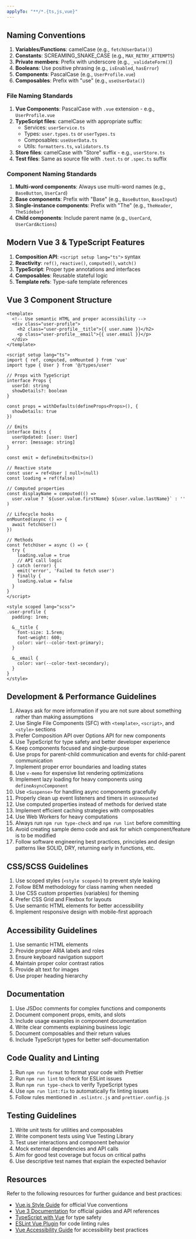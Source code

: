 ```yaml
---
applyTo: "**/*.{ts,js,vue}"
---
```


## Naming Conventions
1. **Variables/Functions**: camelCase (e.g., `fetchUserData()`)
2. **Constants**: SCREAMING_SNAKE_CASE (e.g., `MAX_RETRY_ATTEMPTS`)
3. **Private members**: Prefix with underscore (e.g., `_validateForm()`)
4. **Booleans**: Use positive phrasing (e.g., `isEnabled`, `hasError`)
5. **Components**: PascalCase (e.g., `UserProfile.vue`)
6. **Composables**: Prefix with "use" (e.g., `useUserData()`)

### File Naming Standards
1. **Vue Components**: PascalCase with `.vue` extension - e.g., `UserProfile.vue`
2. **TypeScript files**: camelCase with appropriate suffix:
   - Services: `userService.ts`
   - Types: `user.types.ts` or `userTypes.ts`
   - Composables: `useUserData.ts`
   - Utils: `formatters.ts`, `validators.ts`
3. **Store files**: camelCase with "Store" suffix - e.g., `userStore.ts`
4. **Test files**: Same as source file with `.test.ts` or `.spec.ts` suffix

### Component Naming Standards
1. **Multi-word components**: Always use multi-word names (e.g., `BaseButton`, `UserCard`)
2. **Base components**: Prefix with "Base" (e.g., `BaseButton`, `BaseInput`)
3. **Single-instance components**: Prefix with "The" (e.g., `TheHeader`, `TheSidebar`)
4. **Child components**: Include parent name (e.g., `UserCard`, `UserCardActions`)

## Modern Vue 3 & TypeScript Features
1. **Composition API**: `<script setup lang="ts">` syntax
2. **Reactivity**: `ref()`, `reactive()`, `computed()`, `watch()`
3. **TypeScript**: Proper type annotations and interfaces
4. **Composables**: Reusable stateful logic
5. **Template refs**: Type-safe template references

## Vue 3 Component Structure
```vue
<template>
  <!-- Use semantic HTML and proper accessibility -->
  <div class="user-profile">
    <h2 class="user-profile__title">{{ user.name }}</h2>
    <p class="user-profile__email">{{ user.email }}</p>
  </div>
</template>

<script setup lang="ts">
import { ref, computed, onMounted } from 'vue'
import type { User } from '@/types/user'

// Props with TypeScript
interface Props {
  userId: string
  showDetails?: boolean
}

const props = withDefaults(defineProps<Props>(), {
  showDetails: true
})

// Emits
interface Emits {
  userUpdated: [user: User]
  error: [message: string]
}

const emit = defineEmits<Emits>()

// Reactive state
const user = ref<User | null>(null)
const loading = ref(false)

// Computed properties
const displayName = computed(() => 
  user.value ? `${user.value.firstName} ${user.value.lastName}` : ''
)

// Lifecycle hooks
onMounted(async () => {
  await fetchUser()
})

// Methods
const fetchUser = async () => {
  try {
    loading.value = true
    // API call logic
  } catch (error) {
    emit('error', 'Failed to fetch user')
  } finally {
    loading.value = false
  }
}
</script>

<style scoped lang="scss">
.user-profile {
  padding: 1rem;
  
  &__title {
    font-size: 1.5rem;
    font-weight: 600;
    color: var(--color-text-primary);
  }
  
  &__email {
    color: var(--color-text-secondary);
  }
}
</style>
```

## Development & Performance Guidelines
1. Always ask for more information if you are not sure about something rather than making assumptions
2. Use Single File Components (SFC) with `<template>`, `<script>`, and `<style>` sections
3. Prefer Composition API over Options API for new components
4. Use TypeScript for type safety and better developer experience
5. Keep components focused and single-purpose
6. Use props for parent-child communication and events for child-parent communication
7. Implement proper error boundaries and loading states
8. Use `v-memo` for expensive list rendering optimizations
9. Implement lazy loading for heavy components using `defineAsyncComponent`
10. Use `<Suspense>` for handling async components gracefully
11. Properly clean up event listeners and timers in `onUnmounted`
12. Use computed properties instead of methods for derived state
13. Implement efficient caching strategies with composables
14. Use Web Workers for heavy computations
15. Always run `npm run type-check` and `npm run lint` before committing
16. Avoid creating sample demo code and ask for which component/feature is to be modified
17. Follow software engineering best practices, principles and design patterns like SOLID, DRY, returning early in functions, etc.

## CSS/SCSS Guidelines
1. Use scoped styles (`<style scoped>`) to prevent style leaking
2. Follow BEM methodology for class naming when needed
3. Use CSS custom properties (variables) for theming
4. Prefer CSS Grid and Flexbox for layouts
5. Use semantic HTML elements for better accessibility
6. Implement responsive design with mobile-first approach

## Accessibility Guidelines
1. Use semantic HTML elements
2. Provide proper ARIA labels and roles
3. Ensure keyboard navigation support
4. Maintain proper color contrast ratios
5. Provide alt text for images
6. Use proper heading hierarchy

## Documentation
1. Use JSDoc comments for complex functions and components
2. Document component props, emits, and slots
3. Include usage examples in component documentation
4. Write clear comments explaining business logic
5. Document composables and their return values
6. Include TypeScript types for better self-documentation

## Code Quality and Linting
1. Run `npm run format` to format your code with Prettier
2. Run `npm run lint` to check for ESLint issues
3. Run `npm run type-check` to verify TypeScript types
4. Use `npm run lint:fix` to automatically fix linting issues
5. Follow rules mentioned in `.eslintrc.js` and `prettier.config.js`

## Testing Guidelines
1. Write unit tests for utilities and composables
2. Write component tests using Vue Testing Library
3. Test user interactions and component behavior
4. Mock external dependencies and API calls
5. Aim for good test coverage but focus on critical paths
6. Use descriptive test names that explain the expected behavior

## Resources
Refer to the following resources for further guidance and best practices:
- [Vue.js Style Guide](https://vuejs.org/style-guide/) for official Vue conventions
- [Vue 3 Documentation](https://vuejs.org/) for official guides and API references
- [TypeScript with Vue](https://vuejs.org/guide/typescript/overview.html) for type safety
- [ESLint Vue Plugin](https://eslint.vuejs.org/) for code linting rules
- [Vue Accessibility Guide](https://vue-a11y.github.io/) for accessibility best practices

